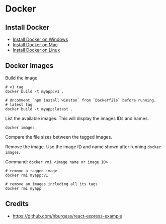 # Docker

## Install Docker

- [Install Docker on Windows](https://runnable.com/docker/install-docker-on-windows-10)
- [Install Docker on Mac](https://runnable.com/docker/install-docker-on-macos)
- [Install Docker on Linux](https://runnable.com/docker/install-docker-on-linux)


## Docker Images

Build the image.

    # v1 tag
    docker build -t myapp:v1 .

    # Uncomment `npm install winston` from `Dockerfile` before running.
    # latest tag
    docker build -t myapp:latest .

List the available images. This will display the images IDs and names.

    docker images

Compare the file sizes between the tagged images.

Remove the image. Use the image ID and name shown after running `docker images`.

Command: `docker rmi <image name or image ID>`

    # remove a tagged image
    docker rmi myapp:v1

    # remove an images including all its tags
    docker rmi myapp


## Credits
- https://github.com/nburgess/react-express-example